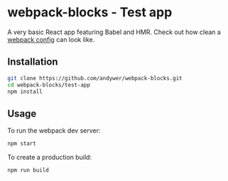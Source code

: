# webpack-blocks - Test app

A very basic React app featuring Babel and HMR. Check out how clean a [webpack config](./webpack.config.js) can look like.


## Installation

```sh
git clone https://github.com/andywer/webpack-blocks.git
cd webpack-blocks/test-app
npm install
```


## Usage

To run the webpack dev server:
```sh
npm start
```

To create a production build:
```sh
npm run build
```
